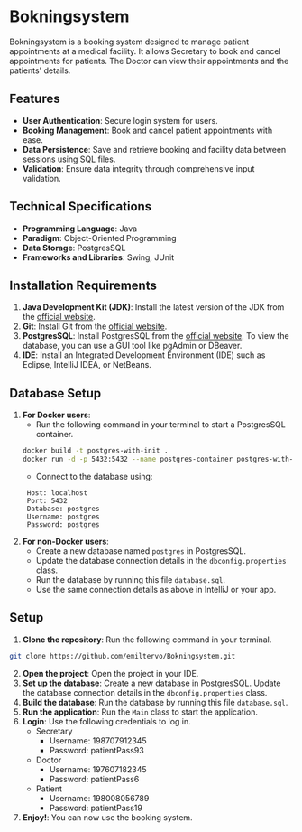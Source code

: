 # Bokningsystem

Bokningsystem is a booking system designed to manage patient appointments at a medical facility. It allows Secretary to book and cancel appointments for patients. The Doctor can view their appointments and the patients' details.

## Features

- **User Authentication**: Secure login system for users.
- **Booking Management**: Book and cancel patient appointments with ease.
- **Data Persistence**: Save and retrieve booking and facility data between sessions using SQL files.
- **Validation**: Ensure data integrity through comprehensive input validation.

## Technical Specifications

- **Programming Language**: Java
- **Paradigm**: Object-Oriented Programming
- **Data Storage**: PostgresSQL
- **Frameworks and Libraries**: Swing, JUnit

## Installation Requirements
1. **Java Development Kit (JDK)**: Install the latest version of the JDK from the [official website](https://www.oracle.com/java/technologies/javase-jdk11-downloads.html).
2. **Git**: Install Git from the [official website](https://git-scm.com/downloads).
3. **PostgresSQL**: Install PostgresSQL from the [official website](https://www.postgresql.org/download/). To view the database, you can use a GUI tool like pgAdmin or DBeaver.
4. **IDE**: Install an Integrated Development Environment (IDE) such as Eclipse, IntelliJ IDEA, or NetBeans.

## Database Setup
1. **For Docker users**:
    - Run the following command in your terminal to start a PostgresSQL container.
    ```bash
    docker build -t postgres-with-init .
    docker run -d -p 5432:5432 --name postgres-container postgres-with-init
    ```
    - Connect to the database using:
    ```text
     Host: localhost
     Port: 5432
     Database: postgres
     Username: postgres
     Password: postgres
    ```
2. **For non-Docker users**:
    - Create a new database named `postgres` in PostgresSQL.
    - Update the database connection details in the `dbconfig.properties` class.
    - Run the database by running this file `database.sql`.
    - Use the same connection details as above in IntelliJ or your app.

## Setup
1. **Clone the repository**: Run the following command in your terminal.
```bash
git clone https://github.com/emiltervo/Bokningsystem.git
```
2. **Open the project**: Open the project in your IDE.
3. **Set up the database**: Create a new database in PostgresSQL. Update the database connection details in the `dbconfig.properties` class.
4. **Build the database**: Run the database by running this file `database.sql`.
5. **Run the application**: Run the `Main` class to start the application.
6. **Login**: Use the following credentials to log in.
   - Secretary
     - Username: 198707912345
     - Password: patientPass93
   - Doctor
     - Username: 197607182345
     - Password: patientPass6
   - Patient
     - Username: 198008056789
     - Password: patientPass19
6. **Enjoy!**: You can now use the booking system.



